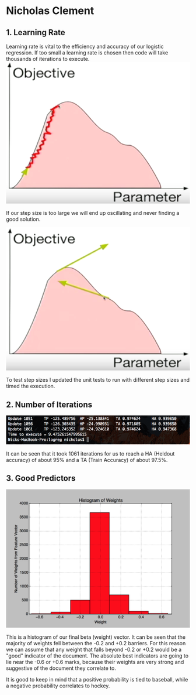 # Nicholas Clement
## 1. Learning Rate
Learning rate is vital to the efficiency and accuracy of our logistic regression. If too small a learning rate is chosen then code will take thousands of iterations to execute.
![?](min.png)

If our step size is too large we will end up oscillating and never finding a good solution.

![?](max.png)


To test step sizes I updated the unit tests to run with different step sizes and timed the execution.

## 2. Number of Iterations

![?](log.png)

It can be seen that it took 1061 iterations for us to reach a HA (Heldout accuracy) of about 95% and a TA (Train Accuracy) of about 97.5%.

## 3. Good Predictors

![?](histo.png)

This is a histogram of our final beta (weight) vector.  It can be seen that the majority of weights fell between the -0.2 and +0.2 barriers.  For this reason we can assume that any weight that falls beyond -0.2 or +0.2 would be a "good" indicator of the document. The absolute best indicators are going to lie near the -0.6 or +0.6 marks, because their weights are very strong and suggestive of the document they correlate to.

It is good to keep in mind that a positive probability is tied to baseball, while a negative probability correlates to hockey.
